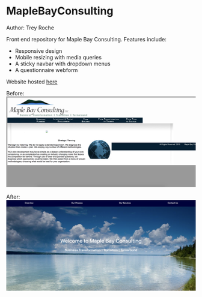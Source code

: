 # MapleBayConsulting

Author: Trey Roche

Front end repository for Maple Bay Consulting. 
Features include:
* Responsive design
* Mobile resizing with media queries
* A sticky navbar with dropdown menus 
* A questionnaire webform

Website hosted [here](www.maplebayconsulting.com)

Before:
![Before](/images/before.png)




After: 
![After](/images/after.png)
